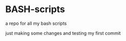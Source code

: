 # BASH-scripts
a repo for all my bash scripts

just making some changes and testing my first commit

